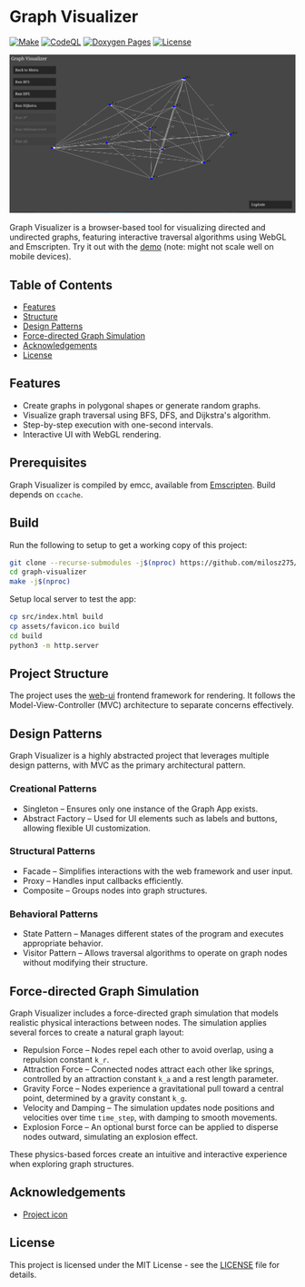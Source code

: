 # Graph Visualizer

[![Make](https://github.com/milosz275/graph-visualizer/actions/workflows/makefile.yml/badge.svg)](https://github.com/milosz275/graph-visualizer/actions/workflows/makefile.yml)
[![CodeQL](https://github.com/milosz275/graph-visualizer/actions/workflows/codeql.yml/badge.svg)](https://github.com/milosz275/graph-visualizer/actions/workflows/codeql.yml)
[![Doxygen Pages](https://github.com/milosz275/graph-visualizer/actions/workflows/doxygen-pages.yml/badge.svg)](https://github.com/milosz275/graph-visualizer/actions/workflows/doxygen-pages.yml)
[![License](https://img.shields.io/github/license/milosz275/graph-visualizer)](/LICENSE)

![Logo](assets/logo.png)

Graph Visualizer is a browser-based tool for visualizing directed and undirected graphs, featuring interactive traversal algorithms using WebGL and Emscripten. Try it out with the [demo](https://milosz275.github.io/graph-visualizer/demo) (note: might not scale well on mobile devices).

## Table of Contents

- [Features](#features)
- [Structure](#structure)
- [Design Patterns](#design-patterns)
- [Force-directed Graph Simulation](#force-directed-graph-simulation)
- [Acknowledgements](#acknowledgements)
- [License](#license)

## Features

- Create graphs in polygonal shapes or generate random graphs.
- Visualize graph traversal using BFS, DFS, and Dijkstra's algorithm.
- Step-by-step execution with one-second intervals.
- Interactive UI with WebGL rendering.

## Prerequisites

Graph Visualizer is compiled by emcc, available from [Emscripten](https://emscripten.org/). Build depends on `ccache`.

## Build

Run the following to setup to get a working copy of this project:

```bash
git clone --recurse-submodules -j$(nproc) https://github.com/milosz275/graph-visualizer
cd graph-visualizer
make -j$(nproc)
```

Setup local server to test the app:

```bash
cp src/index.html build
cp assets/favicon.ico build
cd build
python3 -m http.server
```

## Project Structure

The project uses the [web-ui](https://github.com/milosz275/web-ui) frontend framework for rendering. It follows the Model-View-Controller (MVC) architecture to separate concerns effectively.

## Design Patterns

Graph Visualizer is a highly abstracted project that leverages multiple design patterns, with MVC as the primary architectural pattern.

### Creational Patterns

- Singleton – Ensures only one instance of the Graph App exists.
- Abstract Factory – Used for UI elements such as labels and buttons, allowing flexible UI customization.

### Structural Patterns

- Facade – Simplifies interactions with the web framework and user input.
- Proxy – Handles input callbacks efficiently.
- Composite – Groups nodes into graph structures.

### Behavioral Patterns

- State Pattern – Manages different states of the program and executes appropriate behavior.
- Visitor Pattern – Allows traversal algorithms to operate on graph nodes without modifying their structure.

## Force-directed Graph Simulation

Graph Visualizer includes a force-directed graph simulation that models realistic physical interactions between nodes. The simulation applies several forces to create a natural graph layout:

- Repulsion Force – Nodes repel each other to avoid overlap, using a repulsion constant `k_r`.
- Attraction Force – Connected nodes attract each other like springs, controlled by an attraction constant `k_a` and a rest length parameter.
- Gravity Force – Nodes experience a gravitational pull toward a central point, determined by a gravity constant `k_g`.
- Velocity and Damping – The simulation updates node positions and velocities over time `time_step`, with damping to smooth movements.
- Explosion Force – An optional burst force can be applied to disperse nodes outward, simulating an explosion effect.

These physics-based forces create an intuitive and interactive experience when exploring graph structures.

## Acknowledgements

- [Project icon](https://www.svgrepo.com/svg/451006/knowledge-graph)

## License

This project is licensed under the MIT License - see the [LICENSE](https://github.com/milosz275/graph-visualizer/blob/main/LICENSE) file for details.
